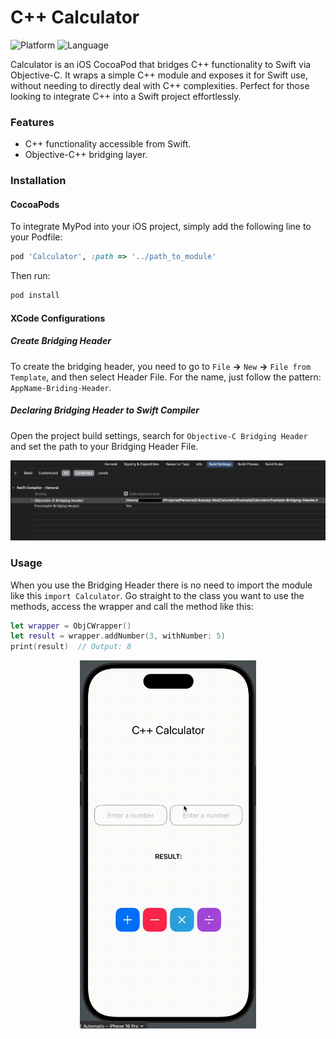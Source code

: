 # C++ Calculator

![Platform][Platform]  ![Language][Language]

Calculator is an iOS CocoaPod that bridges C++ functionality to Swift via Objective-C. It wraps a simple C++ module and exposes it for Swift use, without needing to directly deal with C++ complexities. Perfect for those looking to integrate C++ into a Swift project effortlessly.

### Features

- C++ functionality accessible from Swift.
- Objective-C++ bridging layer.

### Installation

#### CocoaPods
To integrate MyPod into your iOS project, simply add the following line to your Podfile:

``` ruby
pod 'Calculator', :path => '../path_to_module'
```

Then run:

``` bash
pod install
```

#### XCode Configurations

##### Create Bridging Header
To create the bridging header, you need to go to `File` **->** `New` **->** `File from Template`, and then select Header File. For the name, just follow the pattern: `AppName-Briding-Header`.

##### Declaring Bridging Header to Swift Compiler
Open the project build settings, search for `Objective-C Bridging Header` and set the path to your Bridging Header File.

<img src="assets/bridging-header.png">

### Usage

When you use the Bridging Header there is no need to import the module like this `import Calculator`. Go straight to the class you want to use the methods, access the wrapper and call the method like this:

``` swift
let wrapper = ObjCWrapper()
let result = wrapper.addNumber(3, withNumber: 5)
print(result)  // Output: 8
```

<img src="/assets/calculator.gif" alt="" class="wp-image-207" style="aspect-ratio:4/3;object-fit:contain;width:auto;height:589px"/>

[Platform]: https://img.shields.io/badge/platform%20-%20iPhone%20-%20lightblue
[Language]: https://img.shields.io/badge/language%20-%20Swift%20-%20orange